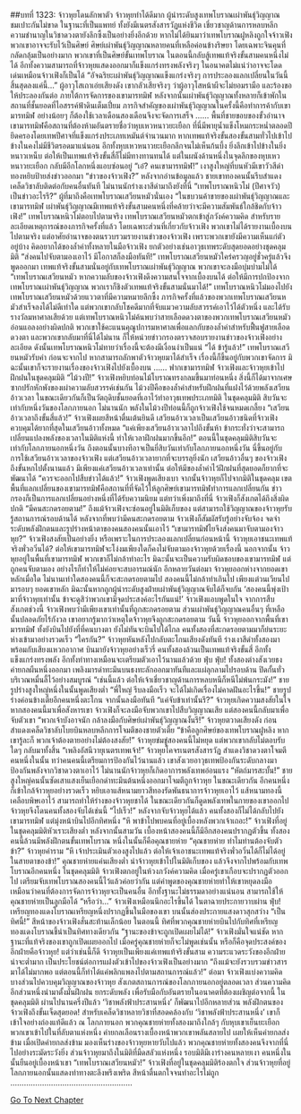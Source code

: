 ##บทที่ 1323: จ้าวหุยโดนลักพาตัว
จ้าวหุยทำได้ดีมาก ผู้นำระดับสูงเทพโบราณเผ่าพันธุ์วิญญาณชมเปาะกันไม่ขาด
ในฐานะที่เป็นแพทย์ ทั้งยังมีเนตรสังสารวัฏแห่งชีวิต เชี่ยวชาญด้านการหลบหลีก ความชำนาญในวิชาดวงตายังลึกซึ้งเป็นอย่างยิ่งอีกด้วย
หากไม่ได้ยินมาว่าเทพโบราณฝูหลิงถูกใจจ้าวเฟิง พวกเขาอาจจะรับไว้เป็นศิษย์
ศิษย์เผ่าพันธุ์วิญญาณหลายคนที่เหลือค่อนข้างริษยา โดยเฉพาะจินคุนที่กลัดกลุ้มเป็นอย่างมาก
พวกเขาที่เป็นศิษย์ขั้นเทพโบราณ ในตอนนี้กลับสู้เทพแท้จริงขั้นสามคนหนึ่งไม่ได้
อีกทั้งความสามารถที่จ้าวหุยแสดงออกมาก็แข็งแกร่งทรงพลังจริงๆ ในอนาคตไม่แน่ว่าอาจจะโดดเด่นเหมือนจ้าวเฟิงก็เป็นได้
“อัจฉริยะเผ่าพันธุ์วิญญาณแข็งแกร่งจริงๆ การประลองแลกเปลี่ยนในวันนี้สิ้นสุดลงแค่นี้...”
ผู้อาวุโสเถาเอ่ยเสียงดัง
เขากลัวเสียจริงๆ ว่าผู้อาวุโสหน้าผีจะไม่ยอมรามือ และร้องขอให้ประลองกันต่อ
ภายใต้การจัดการของเขามารทมิฬ หลังจากนั้นเผ่าพันธุ์วิญญาณทั้งหลายก็เข้าพักในสถานที่ชั้นยอดที่ไอสรรค์ฟ้าดินเต็มเปี่ยม
ภารกิจสำคัญของเผ่าพันธุ์วิญญาณในครั้งนี้คือทำการค้ากับเขามารทมิฬ อย่างน้อยๆ ก็ต้องใช้เวลาเดือนสองเดือนจึงจะจัดการเสร็จ
……
พื้นที่ชายขอบของขั้วอำนาจเขามารทมิฬคือสถานที่ต้องห้ามอันตรายชื่อว่าหุบเหวหนาวยะเยือก
ที่นี่มีพายุน้ำแข็งโหมกระหน่ำตลอดปี ยึดครองโดยเทพปีศาจที่แข็งแกร่งประเภทเหมันต์จำนวนมาก หากเทพแท้จริงขั้นสองขั้นสามทั่วไปเข้าไปข้างในคงไม่มีชีวิตรอดมาแน่นอน
อีกทั้งหุบเหวหนาวยะเยือกลึกจนไม่เห็นก้นบึ้ง ยิ่งลึกเข้าไปข้างในยิ่งหนาวเหน็บ ต่อให้เป็นเทพแท้จริงขั้นสี่ก็ไม่มีทางทานทนได้
แต่ในผนังด้านหนึ่งในจุดลึกของหุบเหวหนาวยะเยือก กลับมีอีกโลกหนึ่งแอบซ่อนอยู่
“เอ๋? คนเขามารทมิฬ!”
เงาสูงใหญ่ที่บนหัวมีเขาวัวสีดำทองหยิบป้ายส่งข่าวออกมา
“ข่าวของจ้าวเฟิง?”
หลังจากอ่านข้อมูลแล้ว ชายเขาทองคนนั้นรีบสำแดงเคล็ดวิชาลับติดต่อกับคนอื่นทันที
ไม่นานนักร่างเงาสีดำมาถึงยังที่นี่
“เทพโบราณหนิวโม๋ (ปีศาจวัว) เป็นข่าวอะไรรึ?”
ผู้ที่มาถึงคือเทพโบราณเสวียนหมัวนั่นเอง
“ในขบวนค้าขายของเผ่าพันธุ์วิญญาณและเขามารทมิฬ เผ่าพันธุ์วิญญาณมีเทพแท้จริงขั้นสามคนหนึ่งที่คล้ายว่าจะมีความสัมพันธ์ใกล้ชิดกับจ้าวเฟิง!”
เทพโบราณหนิวโม๋ตอบไปตามจริง
เทพโบราณเสวียนหมัวตกเข้าสู่ภวังค์ความคิด
สำหรับรายละเอียดเหตุการณ์ของภารกิจครั้งที่แล้ว โดยเฉพาะส่วนที่เกี่ยวกับจ้าวเฟิง พวกเขาไม่ได้รายงานเบื้องบนไปตามจริง แต่อาศัยอำนาจของตนรวบรวมรายงานข่าวของจ้าวเฟิง
เพราะพวกเขายังมีความเห็นแก่ตัวอยู่บ้าง คิดอยากได้ของล้ำค่าทั้งหลายในมือจ้าวเฟิง ยกตัวอย่างเช่นอาวุธเทพระดับสุดยอดอย่างชุดคลุมมิติ
“ส่งคนไปจับตามองเอาไว้ มีโอกาสก็ลงมือทันที!”
เทพโบราณเสวียนหมัวใคร่ครวญอยู่ชั่วครู่แล้วจึงพูดออกมา
เทพแท้จริงขั้นสามนั่นอยู่กับเทพโบราณเผ่าพันธุ์วิญญาณ พวกเขาจะลงมือบุ่มบ่ามไม่ได้
“เทพโบราณเสวียนหมัว หากความลับของจ้าวเฟิงดึงความสนใจจากเบื้องบนได้ ต่อให้มีการปกป้องจากเทพโบราณเผ่าพันธุ์วิญญาณ พวกเราก็ชิงตัวเทพแท้จริงขั้นสามนั่นมาได้!”
เทพโบราณหนิวโม๋มองไปยังเทพโบราณเสวียนหมัวด้วยแววตาที่มีความหมายลึกซึ้ง
ภารกิจครั้งที่แล้วของพวกเทพโบราณเสวียนหมัวสำเร็จลงได้ไม่ดีเท่าใด แต่พวกเขากลับโชคดีมากที่จับแมวความลับสวรรค์เอาไว้ได้ตัวหนึ่ง และได้รับรางวัลมหาศาลเสียด้วย
แต่เทพโบราณหนิวโม๋ค้นพบว่าสายเลือดดวงตาของพวกเทพโบราณเสวียนหมัวอ่อนแอลงอย่างผิดปกติ พวกเขาใช้คะแนนคุณูปการมหาศาลเพื่อแลกกับของล้ำค่าสำหรับฟื้นฟูสายเลือดดวงตา
และพวกเขากลับมาที่นี่ได้ไม่นาน ก็ให้หน่วยข่าวกรองตรวจสอบรายงานข่าวของจ้าวเฟิงอย่างละเอียด
ดังนั้นเทพโบราณหนิวโม๋ทายว่าเรื่องนี้จะต้องมีเงื่อนงำเป็นแน่
“ได้ ข้ารู้แล้ว!”
เทพโบราณเสวียนหมัวรับคำ ก่อนจะจากไป
หากสามารถลักพาตัวจ้าวหุยมาได้สำเร็จ เรื่องนี้ก็ขึ้นอยู่กับพวกเขาจัดการ
มิฉะนั้นเขาก็จะรายงานเรื่องของจ้าวเฟิงไปยังเบื้องบน
……
ฟากเขามารทมิฬ
จ้าวเฟิงและจ้าวหุยเข้าไปฝึกฝนในชุดคลุมมิติ
“ไม้วงปี!”
จ้าวเฟิงหยิบท่อนไม้โบราณทรงกลมขึ้นมาท่อนหนึ่ง สิ่งนี้ก็ได้มาจากเศษซากปรักหักพังของเผ่าความลับสวรรค์เช่นกัน
ไม้วงปีคือของล้ำค่าสำหรับฝึกฝนที่แฝงไว้ด้วยพลังเสวียนอ้าวเวลา ในขณะเดียวกันก็เป็นวัตถุดิบชั้นยอดที่เอาไว้ทำอาวุธเทพประเภทมิติ
ในชุดคลุมมิติ สิบวันจะเท่ากับหนึ่งวันของโลกภายนอก
ไม่นานนัก พลังในไม้วงปีท่อนนี้ก็ถูกจ้าวเฟิงใช้จนหมดเกลี้ยง
“เสวียนอ้าวเวลาถึงขั้นสี่แล้ว!”
จ้าวเฟิงเผยสีหน้าตื่นเต้นยินดี
เสวียนอ้าวเวลาเป็นเสวียนอ้าวชนิดที่จ้าวเฟิงควบคุมได้ยากที่สุดในเสวียนอ้าวทั้งหมด
“แค่เพียงเสวียนอ้าวเวลาไปถึงขั้นห้า ข้ากระทั่งว่าจะสามารถเปลี่ยนแปลงพลังของเวลาในมิติแห่งนี้ ทำให้เวลาฝึกฝนมากขึ้นอีก!”
ตอนนี้ในชุดคลุมมิติสิบวันจะเท่ากับโลกภายนอกหนึ่งวัน ถึงตอนนั้นบางทีอาจเป็นยี่สิบวันเท่ากับโลกภายนอกหนึ่งวัน นี่ขึ้นอยู่กับการใช้เสวียนอ้าวเวลาของจ้าวเฟิง
แต่เสวียนอ้าวเวลายากที่จะบรรลุยิ่งนัก เสวียนอ้าวอื่นๆ ของจ้าวเฟิงถึงขั้นหกไปตั้งนานแล้ว
มีเพียงแค่เสวียนอ้าวเวลาเท่านั้น ต่อให้มีของล้ำค่าไว้ฝึกฝนที่สุดยอดก็ยากที่จะพัฒนาได้
“ควรจะออกไปสืบข่าวได้แล้ว!”
จ้าวเฟิงพูดเสียงเบา
จากนั้นจ้าวหุยก็ไปจากมิติในชุดคลุม
เขตพื้นที่แลกเปลี่ยนของเขามารทมิฬคือสถานที่ที่จัดไว้ให้ลูกศิษย์เขามารทมิฬทำการแลกเปลี่ยนกัน ข่าวกรองก็เป็นการแลกเปลี่ยนอย่างหนึ่งที่ได้รับความนิยม
แต่ทว่าเพิ่งมาถึงที่นี่ จ้าวเฟิงก็สังเกตได้ถึงสิ่งผิดปกติ
“มีคนสะกดรอยตาม!”
ถึงแม้จ้าวเฟิงจะซ่อนอยู่ในมิติเก็บของ แต่สามารถใช้วิญญาณของจ้าวหุยรับรู้สถานการณ์รอบด้านได้
หลังจากที่พบว่ามีคนสะกดรอยตาม จ้าวเฟิงก็สัมผัสรับรู้อย่างจับจ้อง จดจำระดับพลังฝึกตนและรูปร่างหน้าตาของคนสองคนนั้นเอาไว้
“เขามารทมิฬไยจึงส่งคนมาจับตามองจ้าวหุย?”
จ้าวเฟิงสงสัยเป็นอย่างยิ่ง
หรือเพราะในการประลองแลกเปลี่ยนก่อนหน้านี้ จ้าวหุยเอาชนะเทพแท้จริงพั่วอวิ๋นได้?
ต่อให้เขามารทมิฬจะโง่งมเพียงใดก็คงไม่จับตามองจ้าวหุยด้วยเรื่องนี้
นอกจากนั้น จ้าวหุยอยู่ในพื้นที่เขามารทมิฬ พวกเขาก็ไม่กล้าทำอะไร มิฉะนั้นจะเป็นความรับผิดชอบของเขามารทมิฬ
แต่ถูกคนจับตามอง อย่างไรก็ทำให้ไม่ค่อยจะสบอารมณ์นัก
อีกหลายวันต่อมา จ้าวหุยออกห่างจากยอดเขาหลักเมื่อใด ไม่นานเท่าใดสองคนนี้ก็จะสะกดรอยตามไป
สองคนนี้ไม่กล้าทำเกินไป เพียงแต่วนเวียนไปมารอบๆ ยอดเขาหลัก มิฉะนั้นหากถูกผู้นำระดับสูงฝ่ายเผ่าพันธุ์วิญญาณจับได้ก็จบกัน
‘สองคนนี้พุ่งเป้ามาที่จ้าวหุยเท่านั้น ข้าจะดูสิว่าพวกเขามีจุดประสงค์อะไรกันแน่!’
จ้าวเฟิงแอบพูดในใจ
จากการสืบสังเกตช่วงนี้ จ้าวเฟิงพบว่ามีเพียงเขาเท่านั้นที่ถูกสะกดรอยตาม ส่วนเผ่าพันธุ์วิญญาณคนอื่นๆ ที่เหลือนั้นปลอดภัยไร้กังวล
เขาอยากรู้มากว่าเหตุใดจ้าวหุยจึงถูกสะกดรอยตาม
วันนี้ จ้าวหุยออกจากพื้นที่เขามารทมิฬ ทั้งยังบินไปยังที่ที่คนบางตา
ยังไม่ทันจะบินไปได้ไกล คนทั้งสองที่สะกดรอยตามมาก็ย่นระยะห่างเข้ามาอย่างรวดเร็ว
“ใครกัน?”
จ้าวหุยหันหลังไปกลับตะโกนเสียงดังทันที
ร่างเงาสีดำทั้งสองมาพร้อมกับเสียงแหวกอากาศ บินมายังจ้าวหุยอย่างเร็วรี่
คนทั้งสองล้วนเป็นเทพแท้จริงขั้นสี่ อีกทั้งแข็งแกร่งทรงพลัง อีกทั้งท่าทางเหมือนจะเตรียมตัวเอาไว้นานแล้วด้วย
ฟุ่บ ฟุ่บ!
ทั้งสองต่างสังเวยธงค่ายกลผืนหนึ่งออกมา เพลิงมารดำทะมึนบนธงทะลักออกมาทันทีและแผ่ลุกลามไปรอบด้าน ปิดกั้นทั่วบริเวณหมื่นลี้ไว้อย่างสมบูรณ์
“เช่นนี้แล้ว ต่อให้เจ้าเชี่ยวชาญด้านการหลบหนีก็หนีไม่พ้นกระมัง!”
ชายรูปร่างสูงใหญ่หนึ่งในนั้นพูดเสียงต่ำ
“พี่ใหญ่ รีบลงมือเร็ว จะได้ไม่เกิดเรื่องไม่คาดฝันอะไรขึ้น!”
ชายรูปร่างค่อนข้างเตี้ยอีกคนหนึ่งตะโกน จากนั้นลงมือทันที
“แค่จับข้าเท่านั้นรึ?”
จ้าวหุยเกิดความสงสัยในใจ
หากสองคนนี้มาเพื่อสังหารเขา จ้าวเฟิงก็จะลงมือจับพวกเขาไปสืบวิญญาณเสีย
แต่สองคนนี้กลับมาเพื่อจับตัวเขา
“พวกเจ้าบังอาจนัก กล้าลงมือกับศิษย์เผ่าพันธุ์วิญญาณงั้นรึ!”
จ้าวหุยตวาดเสียงดัง ก่อนสำแดงเคล็ดวิชาลับโบยบินหลบหลีกการโจมตีของชายตัวเตี้ย
“ข้าคือลูกศิษย์ของเทพโบราณฝูหลิง หากเขารู้ละก็ พวกเจ้าต้องตายอย่างไม่ต้องสงสัย!”
จ้าวหุยข่มขู่สองคนนี้ไม่หยุด แต่พวกเขากลับไม่ตอบรับใดๆ กลับมาทั้งสิ้น
“เพลิงอัสนีวายุเนตรเทพเจ้า!”
จ้าวหุยโคจรเนตรสังสารวัฏ สำแดงวิชาดวงตาโจมตีคนหนึ่งในนั้น
ทว่าคนคนนี้เตรียมการป้องกันไว้นานแล้ว เขาสังเวยอาวุธเทพป้องกันระดับกลางมาป้องกันพลังจากวิชาดวงตาเอาไว้
ไม่นานนักจ้าวหุยก็เกิดอาการพลังเทพอ่อนแรง
“หัตถ์มารสะบั้น!”
ชายสูงใหญ่คนนั้นซัดเสาแสงเย็นเยือกดำทะมึนต้นหนึ่งออกมาโจมตีถูกจ้าวหุย
ในขณะเดียวกัน อีกคนหนึ่งก็เข้าใกล้จ้าวหุยอย่างรวดเร็ว หยิบเอาแส้หนามยาวสีทองรัดพันธนาการจ้าวหุยเอาไว้
แส้หนามทองนี้เคลือบพิษเอาไว้ สามารถทำให้ร่างของจ้าวหุยชาได้ ในขณะเดียวกันก็ดูดพลังเทพในกายของเขาออกไป
จ้าวหุยจึงโดนคนทั้งสองจับได้เช่นนี้
“ไปเร็ว!”
หลังจากจับจ้าวหุยได้แล้ว คนทั้งสองก็ไม่ได้กลับไปยังเขามารทมิฬ แต่มุ่งหน้าบินไปอีกทิศหนึ่ง
“หึ พาข้าไปพบคนที่อยู่เบื้องหลังพวกเจ้าเถอะ!”
จ้าวเฟิงที่อยู่ในชุดคลุมมิติหัวเราะเสียงต่ำ
หลังจากนั้นสามวัน เบื้องหน้าสองคนนี้ก็มีอีกสองคนปรากฏตัวขึ้น
ทั้งสองคนนี้ล้วนมีพลังฝึกตนขั้นเทพโบราณ หนึ่งในนั้นก็คือคุณชายห่าย
“คุณชายห่าย ทำไมท่านต้องจับตัวข้า?”
จ้าวหุยคำราม
“หึ เจ้าประเมินตัวเองสูงไปแล้ว ต่อให้เจ้าเอาชนะเทพแท้จริงพั่วอวิ๋นได้ก็ไม่ได้อยู่ในสายตาของข้า!”
คุณชายห่ายแค่นเสียงต่ำ นำจ้าวหุยเข้าไปในมิติเก็บของ แล้วจึงจากไปพร้อมกับเทพโบราณอีกคนหนึ่ง
ในชุดคลุมมิติ จ้าวเฟิงตกอยู่ในห้วงภวังค์ความคิด
เมื่อครู่เขาเกือบจะปรากฏตัวออกไป เตรียมจับเทพโบราณสองคนนี้ไว้แล้วค่อยว่ากัน
แต่คำพูดของคุณชายห่ายทำให้เขาหยุดลงมือ
เหมือนว่าคนที่ต้องการจัดการจ้าวหุยจะเป็นคนอื่น อีกทั้งฐานะไม่ธรรมดาอย่างแน่นอน สามารถใช้ให้คุณชายห่ายเป็นลูกมือได้
“หรือว่า...”
จ้าวเฟิงเหมือนนึกอะไรขึ้นได้ ในตาฉายประกายวาบผ่าน
ฟุ่บ!
เหรียญทองแดงโบราณเหรียญหนึ่งปรากฏขึ้นในมือของเขา บนนั้นส่องประกายแสงดาวสุกสว่าง
“เป็นทิศนี้!”
สีหน้าของจ้าวเฟิงสั่นสะท้านเล็กน้อย
ในตอนนี้ ทิศที่พวกคุณชายห่ายบินไปกับทิศที่เหรียญทองแดงโบราณชี้นำเป็นทิศทางเดียวกัน
“ฐานะของข้าจะถูกเปิดเผยไม่ได้!”
จ้าวเฟิงมั่นใจแน่ชัด
หากฐานะที่แท้จริงของเขาถูกเปิดเผยออกไป เมื่อครู่คุณชายห่ายก็จะไม่พูดเช่นนั้น
หรือก็คือจุดประสงค์ของอีกฝ่ายคือจ้าวหุย!
แต่ว่าเช่นนี้ก็ดี จ้าวหุยเป็นเพียงแค่เทพแท้จริงขั้นสาม ความระแวดระวังของอีกฝ่ายน่าจะต่ำมาก เป็นประโยชน์ต่อการแฝงตัวเข้าไปของจ้าวเฟิงเป็นอย่างมาก
“ถึงแม้จะยังรวบรวมข่าวสารมาได้ไม่มากพอ แต่ตอนนี้ก็ทำได้แค่พลิกแพลงไปตามสถานการณ์แล้ว!”
ต่อมา จ้าวเฟิงแบ่งความคิดบางส่วนไปควบคุมวิญญาณของจ้าวหุย สังเกตสถานการณ์ของโลกภายนอกอยู่ตลอดเวลา ส่วนความคิดอีกส่วนหนึ่งนำมาตั้งมั่นฝึกฝน ยกระดับพลัง เพื่อรับมือกับอันตรายในอนาคตที่ต้องเผชิญต่อจากนี้
ในชุดคลุมมิติ ผ่านไปนานครึ่งปีแล้ว
‘วิชาพลังฟ้าประสานหนึ่ง’ ก็พัฒนาไปอีกหลายส่วน พลังฝึกตนของจ้าวเฟิงถึงขั้นเจ็ดสุดยอด!
สำหรับเคล็ดวิชาหลายวิชาที่สอดคล้องกับ ‘วิชาพลังฟ้าประสานหนึ่ง’ เขาก็เข้าใจอย่างถ่องแท้ดีแล้ว
ณ โลกภายนอก พวกคุณชายห่ายทั้งสองมาถึงใกล้ๆ กับหุบเขาเย็นยะเยือก
พวกเขาเข้าไปในที่ลับตาแห่งหนึ่ง ค่ายกลเลือนรางเบื้องหน้าพวกเขาพลันสลายไป เผยให้เห็นค่ายกลส่งข้าม
เมื่อเปิดค่ายกลส่งข้าม มองเห็นร่างของจ้าวหุยหายวับไปแล้ว พวกคุณชายห่ายทั้งสองคนจึงจากที่นี่ไปอย่างระมัดระวังยิ่ง
ส่วนจ้าวหุยมาถึงในมิติที่มืดสลัวแห่งหนึ่ง
รอบมิติมีเงาร่างคนหลายเงา คนหนึ่งในนั้นยืนอยู่เบื้องหน้าเขา
“เทพโบราณเสวียนหมัว!”
จ้าวเฟิงที่อยู่ในชุดคลุมมิติร้องตกใจ
ส่วนจ้าวหุยที่อยู่โลกภายนอกนั้นแสดงท่าทางตะลึงพรึงเพริด สีหน้าตื่นตกใจจนทำอะไรไม่ถูก
………………………………………………


[Go To Next Chapter]( ./180.md)